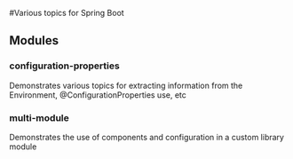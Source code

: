 #Various topics for Spring Boot
## Modules

### configuration-properties
 Demonstrates various topics for extracting information from the Environment, @ConfigurationProperties use, etc
 
### multi-module 
Demonstrates the use of components and configuration in a custom library module
  